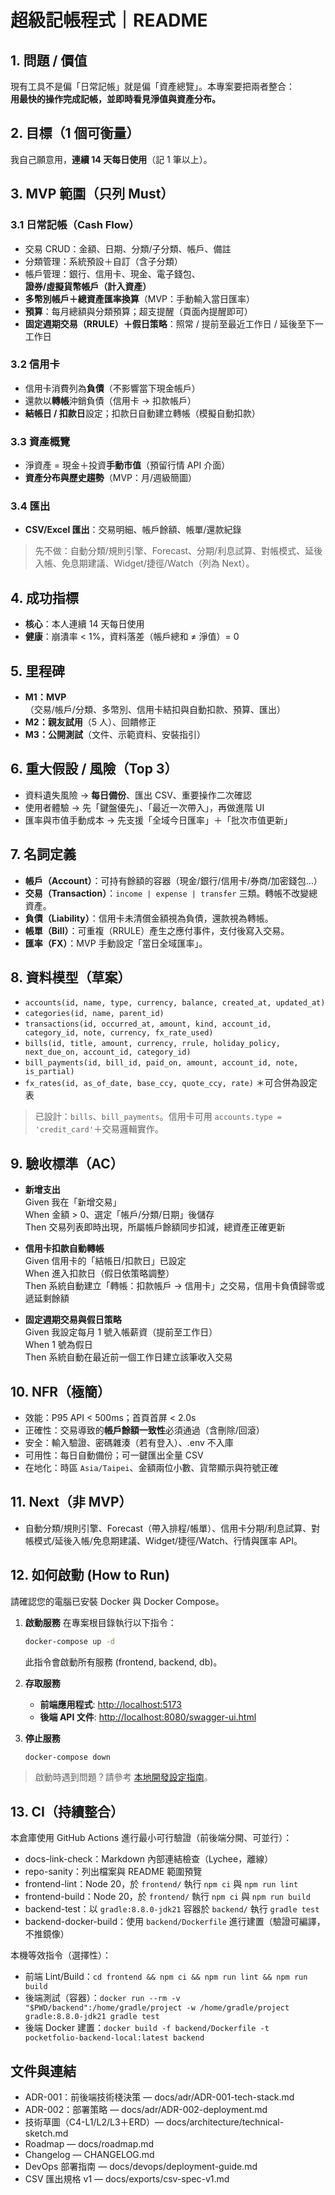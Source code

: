 # 超級記帳程式｜README

## 1. 問題 / 價值
現有工具不是偏「日常記帳」就是偏「資產總覽」。本專案要把兩者整合：  
**用最快的操作完成記帳，並即時看見淨值與資產分布。**

## 2. 目標（1 個可衡量）
我自己願意用，**連續 14 天每日使用**（記 1 筆以上）。

## 3. MVP 範圍（只列 Must）
### 3.1 日常記帳（Cash Flow）
- 交易 CRUD：金額、日期、分類/子分類、帳戶、備註
- 分類管理：系統預設＋自訂（含子分類）
- 帳戶管理：銀行、信用卡、現金、電子錢包、**證券/虛擬貨幣帳戶（計入資產）**
- **多幣別帳戶＋總資產匯率換算**（MVP：手動輸入當日匯率）
- **預算**：每月總額與分類預算；超支提醒（頁面內提醒即可）
- **固定週期交易（RRULE）＋假日策略**：照常 / 提前至最近工作日 / 延後至下一工作日

### 3.2 信用卡
- 信用卡消費列為**負債**（不影響當下現金帳戶）
- 還款以**轉帳**沖銷負債（信用卡 → 扣款帳戶）
- **結帳日 / 扣款日**設定；扣款日自動建立轉帳（模擬自動扣款）

### 3.3 資產概覽
- 淨資產 = 現金＋投資**手動市值**（預留行情 API 介面）
- **資產分布與歷史趨勢**（MVP：月/週級簡圖）

### 3.4 匯出
- **CSV/Excel 匯出**：交易明細、帳戶餘額、帳單/還款紀錄

> 先不做：自動分類/規則引擎、Forecast、分期/利息試算、對帳模式、延後入帳、免息期建議、Widget/捷徑/Watch（列為 Next）。

## 4. 成功指標
- **核心**：本人連續 14 天每日使用
- **健康**：崩潰率 < 1%，資料落差（帳戶總和 ≠ 淨值）= 0

## 5. 里程碑
- **M1：MVP**（交易/帳戶/分類、多幣別、信用卡結扣與自動扣款、預算、匯出）
- **M2：親友試用**（5 人）、回饋修正
- **M3：公開測試**（文件、示範資料、安裝指引）

## 6. 重大假設 / 風險（Top 3）
- 資料遺失風險 → **每日備份**、匯出 CSV、重要操作二次確認
- 使用者體驗 → 先「鍵盤優先」、「最近一次帶入」，再做進階 UI
- 匯率與市值手動成本 → 先支援「全域今日匯率」＋「批次市值更新」

## 7. 名詞定義
- **帳戶（Account）**：可持有餘額的容器（現金/銀行/信用卡/券商/加密錢包…）
- **交易（Transaction）**：`income | expense | transfer` 三類。轉帳不改變總資產。
- **負債（Liability）**：信用卡未清償金額視為負債，還款視為轉帳。
- **帳單（Bill）**：可重複（RRULE）產生之應付事件，支付後寫入交易。
- **匯率（FX）**：MVP 手動設定「當日全域匯率」。

## 8. 資料模型（草案）
- `accounts(id, name, type, currency, balance, created_at, updated_at)`
- `categories(id, name, parent_id)`
- `transactions(id, occurred_at, amount, kind, account_id, category_id, note, currency, fx_rate_used)`
- `bills(id, title, amount, currency, rrule, holiday_policy, next_due_on, account_id, category_id)`
- `bill_payments(id, bill_id, paid_on, amount, account_id, note, is_partial)`
- `fx_rates(id, as_of_date, base_ccy, quote_ccy, rate)` ＊可合併為設定表
> 已設計：`bills`、`bill_payments`。信用卡可用 `accounts.type = 'credit_card'`＋交易邏輯實作。

## 9. 驗收標準（AC）
- **新增支出**  
  Given 我在「新增交易」  
  When 金額 > 0、選定「帳戶/分類/日期」後儲存  
  Then 交易列表即時出現，所屬帳戶餘額同步扣減，總資產正確更新

- **信用卡扣款自動轉帳**  
  Given 信用卡的「結帳日/扣款日」已設定  
  When 進入扣款日（假日依策略調整）  
  Then 系統自動建立「轉帳：扣款帳戶 → 信用卡」之交易，信用卡負債歸零或遞延剩餘額

- **固定週期交易與假日策略**  
  Given 我設定每月 1 號入帳薪資（提前至工作日）  
  When 1 號為假日  
  Then 系統自動在最近前一個工作日建立該筆收入交易

## 10. NFR（極簡）
- 效能：P95 API < 500ms；首頁首屏 < 2.0s
- 正確性：交易導致的**帳戶餘額一致性**必須通過（含刪除/回滾）
- 安全：輸入驗證、密碼雜湊（若有登入）、.env 不入庫
- 可用性：每日自動備份；可一鍵匯出全量 CSV
- 在地化：時區 `Asia/Taipei`、金額兩位小數、貨幣顯示與符號正確

## 11. Next（非 MVP）
- 自動分類/規則引擎、Forecast（帶入排程/帳單）、信用卡分期/利息試算、對帳模式/延後入帳/免息期建議、Widget/捷徑/Watch、行情與匯率 API。

## 12. 如何啟動 (How to Run)

請確認您的電腦已安裝 Docker 與 Docker Compose。

1.  **啟動服務**
    在專案根目錄執行以下指令：
    ```bash
    docker-compose up -d
    ```
    此指令會啟動所有服務 (frontend, backend, db)。

2.  **存取服務**
    *   **前端應用程式**: [http://localhost:5173](http://localhost:5173)
    *   **後端 API 文件**: [http://localhost:8080/swagger-ui.html](http://localhost:8080/swagger-ui.html)

3.  **停止服務**
    ```bash
    docker-compose down
    ```

> 啟動時遇到問題？請參考 [本地開發設定指南](docs/local-setup-guide.md)。

## 13. CI（持續整合）

本倉庫使用 GitHub Actions 進行最小可行驗證（前後端分開、可並行）：

- docs-link-check：Markdown 內部連結檢查（Lychee，離線）
- repo-sanity：列出檔案與 README 範圍預覽
- frontend-lint：Node 20，於 `frontend/` 執行 `npm ci` 與 `npm run lint`
- frontend-build：Node 20，於 `frontend/` 執行 `npm ci` 與 `npm run build`
- backend-test：以 `gradle:8.8.0-jdk21` 容器於 `backend/` 執行 `gradle test`
- backend-docker-build：使用 `backend/Dockerfile` 進行建置（驗證可編譯，不推鏡像）

本機等效指令（選擇性）：
- 前端 Lint/Build：`cd frontend && npm ci && npm run lint && npm run build`
- 後端測試（容器）：`docker run --rm -v "$PWD/backend":/home/gradle/project -w /home/gradle/project gradle:8.8.0-jdk21 gradle test`
- 後端 Docker 建置：`docker build -f backend/Dockerfile -t pocketfolio-backend-local:latest backend`

## 文件與連結
- ADR-001：前後端技術棧決策 — docs/adr/ADR-001-tech-stack.md
- ADR-002：部署策略 — docs/adr/ADR-002-deployment.md
- 技術草圖（C4-L1/L2/L3＋ERD）— docs/architecture/technical-sketch.md
- Roadmap — docs/roadmap.md
- Changelog — CHANGELOG.md
- DevOps 部署指南 — docs/devops/deployment-guide.md
- CSV 匯出規格 v1 — docs/exports/csv-spec-v1.md
